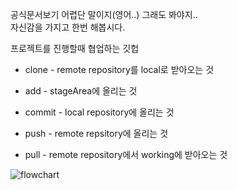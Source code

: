 
공식문서보기 어렵단 말이지(영어..) 그래도 봐야지..<br>
자신감을 가지고 한번 해봅시다.

프로젝트를 진행할때 협업하는 깃헙
- clone - remote repository를 local로 받아오는 것

- add - stageArea에 올리는 것

- commit - local repository에 올리는 것

- push - remote repsitory에 올리는 것

- pull - remote repository에서 working에 받아오는 것

![flowchart](https://github.com/mireu930/TIL/assets/148876644/3b95a054-97ae-4923-85e9-dbc3644faf71)
